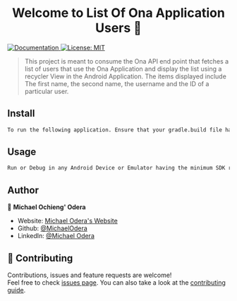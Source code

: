 <h1 align="center">Welcome to List Of Ona Application Users 👋</h1>
<p>
  <a href="README.md" target="_blank">
    <img alt="Documentation" src="https://img.shields.io/badge/documentation-yes-brightgreen.svg" />
  </a>
  <a href="LICENSE" target="_blank">
    <img alt="License: MIT " src="https://img.shields.io/badge/License-MIT -yellow.svg" />
  </a>
</p>

> This project is meant to consume the Ona API end point that fetches a list of users that use the Ona Application and display the list using a recycler View in the Android Application. The items displayed include The first name, the second name, the username and the ID of a particular user.

## Install

```sh
To run the following application. Ensure that your gradle.build file has all the required dependencies and that the minimum SDK version is 20.
```

## Usage

```sh
Run or Debug in any Android Device or Emulator having the minimum SDK requirements
```

## Author

👤 **Michael Ochieng' Odera**

* Website: [Michael Odera's Website](https://www.michaeloderaportfolio.imfast.io)
* Github: [@MichaelOdera](https://github.com/MichaelOdera)
* LinkedIn: [@Michael Odera](https://linkedin.com/in/michael-odera-02541485)

## 🤝 Contributing

Contributions, issues and feature requests are welcome!<br />Feel free to check [issues page](https://github.com/MichaelOdera/ListOfOnaUsers-ONA-API-/issues). You can also take a look at the [contributing guide](https://github.com/MichaelOdera/ListOfOnaUsers-ONA-API-/pulls).

